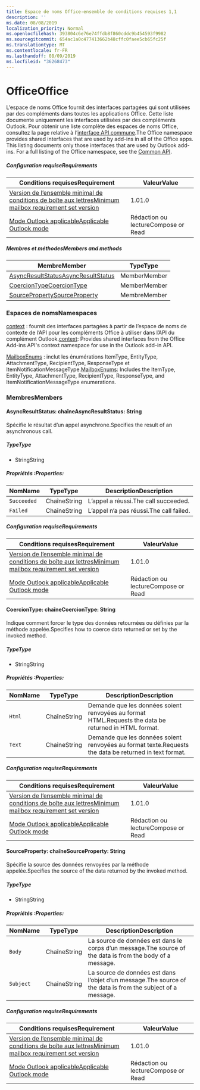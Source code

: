 ```yaml
---
title: Espace de noms Office-ensemble de conditions requises 1,1
description: ''
ms.date: 08/08/2019
localization_priority: Normal
ms.openlocfilehash: 393804c6e76e74ffdb8f860cddc9b454593f9982
ms.sourcegitcommit: 654ac1a0c477413662b48cffc0faee5cb65fc25f
ms.translationtype: MT
ms.contentlocale: fr-FR
ms.lasthandoff: 08/09/2019
ms.locfileid: "36268473"
---
```

# <a name="office"></a><span data-ttu-id="867d2-102">Office</span><span class="sxs-lookup"><span data-stu-id="867d2-102">Office</span></span>

<span data-ttu-id="867d2-p101">L’espace de noms Office fournit des interfaces partagées qui sont utilisées par des compléments dans toutes les applications Office. Cette liste documente uniquement les interfaces utilisées par des compléments Outlook. Pour obtenir une liste complète des espaces de noms Office, consultez la page relative à l’[interface API commune](/javascript/api/office).</span><span class="sxs-lookup"><span data-stu-id="867d2-p101">The Office namespace provides shared interfaces that are used by add-ins in all of the Office apps. This listing documents only those interfaces that are used by Outlook add-ins. For a full listing of the Office namespace, see the [Common API](/javascript/api/office).</span></span>

##### <a name="requirements"></a><span data-ttu-id="867d2-105">Configuration requise</span><span class="sxs-lookup"><span data-stu-id="867d2-105">Requirements</span></span>

|<span data-ttu-id="867d2-106">Conditions requises</span><span class="sxs-lookup"><span data-stu-id="867d2-106">Requirement</span></span>| <span data-ttu-id="867d2-107">Valeur</span><span class="sxs-lookup"><span data-stu-id="867d2-107">Value</span></span>|
|---|---|
|[<span data-ttu-id="867d2-108">Version de l’ensemble minimal de conditions de boîte aux lettres</span><span class="sxs-lookup"><span data-stu-id="867d2-108">Minimum mailbox requirement set version</span></span>](/office/dev/add-ins/reference/requirement-sets/outlook-api-requirement-sets)| <span data-ttu-id="867d2-109">1.0</span><span class="sxs-lookup"><span data-stu-id="867d2-109">1.0</span></span>|
|[<span data-ttu-id="867d2-110">Mode Outlook applicable</span><span class="sxs-lookup"><span data-stu-id="867d2-110">Applicable Outlook mode</span></span>](/outlook/add-ins/#extension-points)| <span data-ttu-id="867d2-111">Rédaction ou lecture</span><span class="sxs-lookup"><span data-stu-id="867d2-111">Compose or Read</span></span>|

##### <a name="members-and-methods"></a><span data-ttu-id="867d2-112">Membres et méthodes</span><span class="sxs-lookup"><span data-stu-id="867d2-112">Members and methods</span></span>

| <span data-ttu-id="867d2-113">Membre</span><span class="sxs-lookup"><span data-stu-id="867d2-113">Member</span></span> | <span data-ttu-id="867d2-114">Type</span><span class="sxs-lookup"><span data-stu-id="867d2-114">Type</span></span> |
|--------|------|
| [<span data-ttu-id="867d2-115">AsyncResultStatus</span><span class="sxs-lookup"><span data-stu-id="867d2-115">AsyncResultStatus</span></span>](#asyncresultstatus-string) | <span data-ttu-id="867d2-116">Member</span><span class="sxs-lookup"><span data-stu-id="867d2-116">Member</span></span> |
| [<span data-ttu-id="867d2-117">CoercionType</span><span class="sxs-lookup"><span data-stu-id="867d2-117">CoercionType</span></span>](#coerciontype-string) | <span data-ttu-id="867d2-118">Member</span><span class="sxs-lookup"><span data-stu-id="867d2-118">Member</span></span> |
| [<span data-ttu-id="867d2-119">SourceProperty</span><span class="sxs-lookup"><span data-stu-id="867d2-119">SourceProperty</span></span>](#sourceproperty-string) | <span data-ttu-id="867d2-120">Membre</span><span class="sxs-lookup"><span data-stu-id="867d2-120">Member</span></span> |

### <a name="namespaces"></a><span data-ttu-id="867d2-121">Espaces de noms</span><span class="sxs-lookup"><span data-stu-id="867d2-121">Namespaces</span></span>

<span data-ttu-id="867d2-122">[context](office.context.md) : fournit des interfaces partagées à partir de l’espace de noms de contexte de l’API pour les compléments Office à utiliser dans l’API du complément Outlook.</span><span class="sxs-lookup"><span data-stu-id="867d2-122">[context](office.context.md): Provides shared interfaces from the Office Add-ins API's context namespace for use in the Outlook add-in API.</span></span>

<span data-ttu-id="867d2-123">[MailboxEnums](/javascript/api/outlook/office.mailboxenums.attachmenttype?view=outlook-js-1.1) : inclut les énumérations ItemType, EntityType, AttachmentType, RecipientType, ResponseType et ItemNotificationMessageType.</span><span class="sxs-lookup"><span data-stu-id="867d2-123">[MailboxEnums](/javascript/api/outlook/office.mailboxenums.attachmenttype?view=outlook-js-1.1): Includes the ItemType, EntityType, AttachmentType, RecipientType, ResponseType, and ItemNotificationMessageType enumerations.</span></span>

### <a name="members"></a><span data-ttu-id="867d2-124">Membres</span><span class="sxs-lookup"><span data-stu-id="867d2-124">Members</span></span>

#### <a name="asyncresultstatus-string"></a><span data-ttu-id="867d2-125">AsyncResultStatus: chaîne</span><span class="sxs-lookup"><span data-stu-id="867d2-125">AsyncResultStatus: String</span></span>

<span data-ttu-id="867d2-126">Spécifie le résultat d’un appel asynchrone.</span><span class="sxs-lookup"><span data-stu-id="867d2-126">Specifies the result of an asynchronous call.</span></span>

##### <a name="type"></a><span data-ttu-id="867d2-127">Type</span><span class="sxs-lookup"><span data-stu-id="867d2-127">Type</span></span>

*   <span data-ttu-id="867d2-128">String</span><span class="sxs-lookup"><span data-stu-id="867d2-128">String</span></span>

##### <a name="properties"></a><span data-ttu-id="867d2-129">Propriétés :</span><span class="sxs-lookup"><span data-stu-id="867d2-129">Properties:</span></span>

|<span data-ttu-id="867d2-130">Nom</span><span class="sxs-lookup"><span data-stu-id="867d2-130">Name</span></span>| <span data-ttu-id="867d2-131">Type</span><span class="sxs-lookup"><span data-stu-id="867d2-131">Type</span></span>| <span data-ttu-id="867d2-132">Description</span><span class="sxs-lookup"><span data-stu-id="867d2-132">Description</span></span>|
|---|---|---|
|`Succeeded`| <span data-ttu-id="867d2-133">Chaîne</span><span class="sxs-lookup"><span data-stu-id="867d2-133">String</span></span>|<span data-ttu-id="867d2-134">L’appel a réussi.</span><span class="sxs-lookup"><span data-stu-id="867d2-134">The call succeeded.</span></span>|
|`Failed`| <span data-ttu-id="867d2-135">Chaîne</span><span class="sxs-lookup"><span data-stu-id="867d2-135">String</span></span>|<span data-ttu-id="867d2-136">L’appel n’a pas réussi.</span><span class="sxs-lookup"><span data-stu-id="867d2-136">The call failed.</span></span>|

##### <a name="requirements"></a><span data-ttu-id="867d2-137">Configuration requise</span><span class="sxs-lookup"><span data-stu-id="867d2-137">Requirements</span></span>

|<span data-ttu-id="867d2-138">Conditions requises</span><span class="sxs-lookup"><span data-stu-id="867d2-138">Requirement</span></span>| <span data-ttu-id="867d2-139">Valeur</span><span class="sxs-lookup"><span data-stu-id="867d2-139">Value</span></span>|
|---|---|
|[<span data-ttu-id="867d2-140">Version de l’ensemble minimal de conditions de boîte aux lettres</span><span class="sxs-lookup"><span data-stu-id="867d2-140">Minimum mailbox requirement set version</span></span>](/office/dev/add-ins/reference/requirement-sets/outlook-api-requirement-sets)| <span data-ttu-id="867d2-141">1.0</span><span class="sxs-lookup"><span data-stu-id="867d2-141">1.0</span></span>|
|[<span data-ttu-id="867d2-142">Mode Outlook applicable</span><span class="sxs-lookup"><span data-stu-id="867d2-142">Applicable Outlook mode</span></span>](/outlook/add-ins/#extension-points)| <span data-ttu-id="867d2-143">Rédaction ou lecture</span><span class="sxs-lookup"><span data-stu-id="867d2-143">Compose or Read</span></span>|

#### <a name="coerciontype-string"></a><span data-ttu-id="867d2-144">CoercionType: chaîne</span><span class="sxs-lookup"><span data-stu-id="867d2-144">CoercionType: String</span></span>

<span data-ttu-id="867d2-145">Indique comment forcer le type des données retournées ou définies par la méthode appelée.</span><span class="sxs-lookup"><span data-stu-id="867d2-145">Specifies how to coerce data returned or set by the invoked method.</span></span>

##### <a name="type"></a><span data-ttu-id="867d2-146">Type</span><span class="sxs-lookup"><span data-stu-id="867d2-146">Type</span></span>

*   <span data-ttu-id="867d2-147">String</span><span class="sxs-lookup"><span data-stu-id="867d2-147">String</span></span>

##### <a name="properties"></a><span data-ttu-id="867d2-148">Propriétés :</span><span class="sxs-lookup"><span data-stu-id="867d2-148">Properties:</span></span>

|<span data-ttu-id="867d2-149">Nom</span><span class="sxs-lookup"><span data-stu-id="867d2-149">Name</span></span>| <span data-ttu-id="867d2-150">Type</span><span class="sxs-lookup"><span data-stu-id="867d2-150">Type</span></span>| <span data-ttu-id="867d2-151">Description</span><span class="sxs-lookup"><span data-stu-id="867d2-151">Description</span></span>|
|---|---|---|
|`Html`| <span data-ttu-id="867d2-152">Chaîne</span><span class="sxs-lookup"><span data-stu-id="867d2-152">String</span></span>|<span data-ttu-id="867d2-153">Demande que les données soient renvoyées au format HTML.</span><span class="sxs-lookup"><span data-stu-id="867d2-153">Requests the data be returned in HTML format.</span></span>|
|`Text`| <span data-ttu-id="867d2-154">Chaîne</span><span class="sxs-lookup"><span data-stu-id="867d2-154">String</span></span>|<span data-ttu-id="867d2-155">Demande que les données soient renvoyées au format texte.</span><span class="sxs-lookup"><span data-stu-id="867d2-155">Requests the data be returned in text format.</span></span>|

##### <a name="requirements"></a><span data-ttu-id="867d2-156">Configuration requise</span><span class="sxs-lookup"><span data-stu-id="867d2-156">Requirements</span></span>

|<span data-ttu-id="867d2-157">Conditions requises</span><span class="sxs-lookup"><span data-stu-id="867d2-157">Requirement</span></span>| <span data-ttu-id="867d2-158">Valeur</span><span class="sxs-lookup"><span data-stu-id="867d2-158">Value</span></span>|
|---|---|
|[<span data-ttu-id="867d2-159">Version de l’ensemble minimal de conditions de boîte aux lettres</span><span class="sxs-lookup"><span data-stu-id="867d2-159">Minimum mailbox requirement set version</span></span>](/office/dev/add-ins/reference/requirement-sets/outlook-api-requirement-sets)| <span data-ttu-id="867d2-160">1.0</span><span class="sxs-lookup"><span data-stu-id="867d2-160">1.0</span></span>|
|[<span data-ttu-id="867d2-161">Mode Outlook applicable</span><span class="sxs-lookup"><span data-stu-id="867d2-161">Applicable Outlook mode</span></span>](/outlook/add-ins/#extension-points)| <span data-ttu-id="867d2-162">Rédaction ou lecture</span><span class="sxs-lookup"><span data-stu-id="867d2-162">Compose or Read</span></span>|

#### <a name="sourceproperty-string"></a><span data-ttu-id="867d2-163">SourceProperty: chaîne</span><span class="sxs-lookup"><span data-stu-id="867d2-163">SourceProperty: String</span></span>

<span data-ttu-id="867d2-164">Spécifie la source des données renvoyées par la méthode appelée.</span><span class="sxs-lookup"><span data-stu-id="867d2-164">Specifies the source of the data returned by the invoked method.</span></span>

##### <a name="type"></a><span data-ttu-id="867d2-165">Type</span><span class="sxs-lookup"><span data-stu-id="867d2-165">Type</span></span>

*   <span data-ttu-id="867d2-166">String</span><span class="sxs-lookup"><span data-stu-id="867d2-166">String</span></span>

##### <a name="properties"></a><span data-ttu-id="867d2-167">Propriétés :</span><span class="sxs-lookup"><span data-stu-id="867d2-167">Properties:</span></span>

|<span data-ttu-id="867d2-168">Nom</span><span class="sxs-lookup"><span data-stu-id="867d2-168">Name</span></span>| <span data-ttu-id="867d2-169">Type</span><span class="sxs-lookup"><span data-stu-id="867d2-169">Type</span></span>| <span data-ttu-id="867d2-170">Description</span><span class="sxs-lookup"><span data-stu-id="867d2-170">Description</span></span>|
|---|---|---|
|`Body`| <span data-ttu-id="867d2-171">Chaîne</span><span class="sxs-lookup"><span data-stu-id="867d2-171">String</span></span>|<span data-ttu-id="867d2-172">La source de données est dans le corps d’un message.</span><span class="sxs-lookup"><span data-stu-id="867d2-172">The source of the data is from the body of a message.</span></span>|
|`Subject`| <span data-ttu-id="867d2-173">Chaîne</span><span class="sxs-lookup"><span data-stu-id="867d2-173">String</span></span>|<span data-ttu-id="867d2-174">La source de données est dans l’objet d’un message.</span><span class="sxs-lookup"><span data-stu-id="867d2-174">The source of the data is from the subject of a message.</span></span>|

##### <a name="requirements"></a><span data-ttu-id="867d2-175">Configuration requise</span><span class="sxs-lookup"><span data-stu-id="867d2-175">Requirements</span></span>

|<span data-ttu-id="867d2-176">Conditions requises</span><span class="sxs-lookup"><span data-stu-id="867d2-176">Requirement</span></span>| <span data-ttu-id="867d2-177">Valeur</span><span class="sxs-lookup"><span data-stu-id="867d2-177">Value</span></span>|
|---|---|
|[<span data-ttu-id="867d2-178">Version de l’ensemble minimal de conditions de boîte aux lettres</span><span class="sxs-lookup"><span data-stu-id="867d2-178">Minimum mailbox requirement set version</span></span>](/office/dev/add-ins/reference/requirement-sets/outlook-api-requirement-sets)| <span data-ttu-id="867d2-179">1.0</span><span class="sxs-lookup"><span data-stu-id="867d2-179">1.0</span></span>|
|[<span data-ttu-id="867d2-180">Mode Outlook applicable</span><span class="sxs-lookup"><span data-stu-id="867d2-180">Applicable Outlook mode</span></span>](/outlook/add-ins/#extension-points)| <span data-ttu-id="867d2-181">Rédaction ou lecture</span><span class="sxs-lookup"><span data-stu-id="867d2-181">Compose or Read</span></span>|
